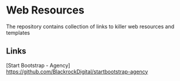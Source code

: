 # Web Resources

The repository contains collection of links to killer web resources and templates

## Links
[Start Bootstrap - Agency] https://github.com/BlackrockDigital/startbootstrap-agency
